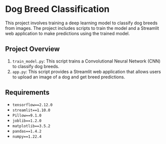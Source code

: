 
# Dog Breed Classification

This project involves training a deep learning model to classify dog breeds from images. The project includes scripts to train the model and a Streamlit web application to make predictions using the trained model.

## Project Overview

1. `train_model.py`: This script trains a Convolutional Neural Network (CNN) to classify dog breeds.
2. `app.py`: This script provides a Streamlit web application that allows users to upload an image of a dog and get breed predictions.

## Requirements

- `tensorflow==2.12.0`
- `streamlit==1.10.0`
- `Pillow==9.1.0`
- `joblib==1.2.0`
- `matplotlib==3.5.2`
- `pandas==1.4.2`
- `numpy==1.22.4`

